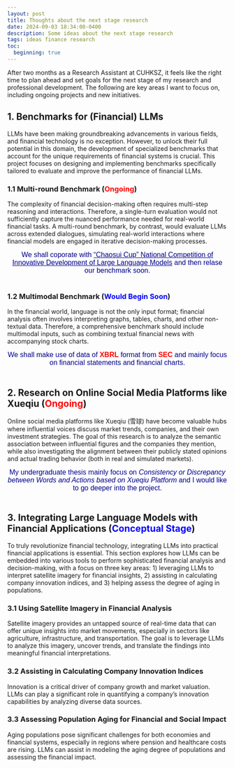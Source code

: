 ```yaml
---
layout: post
title: Thoughts about the next stage research
date: 2024-09-03 18:34:00-0400
description: Some ideas about the next stage research
tags: ideas finance research
toc:
  beginning: true
---
```



After two months as a Research Assistant at CUHKSZ, it feels like the right time to plan ahead and set goals for the next stage of my research and professional development. The following are key areas I want to focus on, including ongoing projects and new initiatives.

## 1. Benchmarks for (Financial) LLMs

LLMs have been making groundbreaking advancements in various fields, and financial technology is no exception. However, to unlock their full potential in this domain, the development of specialized benchmarks that account for the unique requirements of financial systems is crucial. This project focuses on designing and implementing benchmarks specifically tailored to evaluate and improve the performance of financial LLMs.

### 1.1 Multi-round Benchmark (<span style="color: red;">Ongoing</span>)

The complexity of financial decision-making often requires multi-step reasoning and interactions. Therefore, a single-turn evaluation would not sufficiently capture the nuanced performance needed for real-world financial tasks. A multi-round benchmark, by contrast, would evaluate LLMs across extended dialogues, simulating real-world interactions where financial models are engaged in iterative decision-making processes. 

<div style="font-size: medium; text-align: center; font-family: 'Arial', sans-serif; color: darkblue">We shall coporate with <a href="http://llmeval.org.cn/industry_UCF_Bench" style="color: darkblue;">“Chaosui Cup” National Competition of Innovative Development of Large Language Models</a> and then relase our benchmark soon.</div>
&nbsp; 

### 1.2 Multimodal Benchmark (<span style="color: blue;">Would Begin Soon</span>)

In the financial world, language is not the only input format; financial analysis often involves interpreting graphs, tables, charts, and other non-textual data. Therefore, a comprehensive benchmark should include multimodal inputs, such as combining textual financial news with accompanying stock charts.

<div style="font-size: medium; text-align: center; font-family: 'Arial', sans-serif; color: darkblue">We shall make use of data of <strong style="font-size: medium; text-align: center; font-family: 'Arial', sans-serif; color: red">XBRL</strong> format from <strong style="font-size: medium; text-align: center; font-family: 'Arial', sans-serif; color: red">SEC</strong> and mainly focus on financial statements and financial charts.</div>
&nbsp; 

## 2. Research on Online Social Media Platforms like Xueqiu (<span style="color: red;">Ongoing</span>)

Online social media platforms like Xueqiu (雪球) have become valuable hubs where influential voices  discuss market trends, companies, and their own investment strategies. The goal of this research is to analyze the semantic association between influential figures  and the companies they mention, while also investigating the alignment between their publicly stated opinions and actual trading behavior (both in real and simulated markets).

<div style="font-size: medium; text-align: center; font-family: 'Arial', sans-serif; color: darkblue">My undergraduate thesis mainly focus on  <em>Consistency or Discrepancy between Words and Actions based on Xueqiu Platform</em> and I would like to go deeper into the project.</div>
&nbsp; 

## 3. Integrating Large Language Models with Financial Applications (<span style="color: blue;">Conceptual Stage</span>)

To truly revolutionize financial technology, integrating LLMs into practical financial applications is essential. This section explores how LLMs can be embedded into various tools to perform sophisticated financial analysis and decision-making, with a focus on three key areas: 1) leveraging LLMs to interpret satellite imagery for financial insights, 2) assisting in calculating company innovation indices, and 3) helping assess the degree of aging in populations.

### 3.1 Using Satellite Imagery in Financial Analysis

Satellite imagery provides an untapped source of real-time data that can offer unique insights into market movements, especially in sectors like agriculture, infrastructure, and transportation. The goal is to leverage LLMs to analyze this imagery, uncover trends, and translate the findings into meaningful financial interpretations.


### 3.2 Assisting in Calculating Company Innovation Indices

Innovation is a critical driver of company growth and market valuation. LLMs can play a significant role in quantifying a company’s innovation capabilities by analyzing diverse data sources.


### 3.3 Assessing Population Aging for Financial and Social Impact

Aging populations pose significant challenges for both economies and financial systems, especially in regions where pension and healthcare costs are rising. LLMs can assist in modeling the aging degree of populations and assessing the financial impact.







